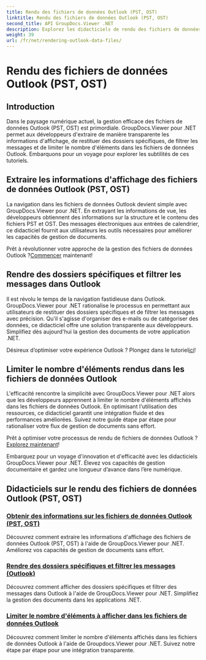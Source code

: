 ```yaml
---
title: Rendu des fichiers de données Outlook (PST, OST)
linktitle: Rendu des fichiers de données Outlook (PST, OST)
second_title: API GroupDocs.Viewer .NET
description: Explorez les didacticiels de rendu des fichiers de données Outlook (PST, OST) avec GroupDocs.Viewer pour .NET. Découvrez sans effort des techniques efficaces de gestion de documents.
weight: 39
url: /fr/net/rendering-outlook-data-files/
---
```


# Rendu des fichiers de données Outlook (PST, OST)

## Introduction

Dans le paysage numérique actuel, la gestion efficace des fichiers de données Outlook (PST, OST) est primordiale. GroupDocs.Viewer pour .NET permet aux développeurs d'extraire de manière transparente les informations d'affichage, de restituer des dossiers spécifiques, de filtrer les messages et de limiter le nombre d'éléments dans les fichiers de données Outlook. Embarquons pour un voyage pour explorer les subtilités de ces tutoriels.

## Extraire les informations d'affichage des fichiers de données Outlook (PST, OST)
La navigation dans les fichiers de données Outlook devient simple avec GroupDocs.Viewer pour .NET. En extrayant les informations de vue, les développeurs obtiennent des informations sur la structure et le contenu des fichiers PST et OST. Des messages électroniques aux entrées de calendrier, ce didacticiel fournit aux utilisateurs les outils nécessaires pour améliorer les capacités de gestion de documents. 

 Prêt à révolutionner votre approche de la gestion des fichiers de données Outlook ?[Commencer](./get-view-info-outlook-data-file/) maintenant!

## Rendre des dossiers spécifiques et filtrer les messages dans Outlook
Il est révolu le temps de la navigation fastidieuse dans Outlook. GroupDocs.Viewer pour .NET rationalise le processus en permettant aux utilisateurs de restituer des dossiers spécifiques et de filtrer les messages avec précision. Qu'il s'agisse d'organiser des e-mails ou de catégoriser des données, ce didacticiel offre une solution transparente aux développeurs. Simplifiez dès aujourd'hui la gestion des documents de votre application .NET.

 Désireux d’optimiser votre expérience Outlook ? Plongez dans le tutoriel[ici](./render-specific-folders-and-filter-messages-outlook/)!

## Limiter le nombre d'éléments rendus dans les fichiers de données Outlook
L'efficacité rencontre la simplicité avec GroupDocs.Viewer pour .NET alors que les développeurs apprennent à limiter le nombre d'éléments affichés dans les fichiers de données Outlook. En optimisant l'utilisation des ressources, ce didacticiel garantit une intégration fluide et des performances améliorées. Suivez notre guide étape par étape pour rationaliser votre flux de gestion de documents sans effort.

 Prêt à optimiser votre processus de rendu de fichiers de données Outlook ?[Explorez maintenant](./limit-items-to-render-outlook-data-files/)!

Embarquez pour un voyage d'innovation et d'efficacité avec les didacticiels GroupDocs.Viewer pour .NET. Élevez vos capacités de gestion documentaire et gardez une longueur d’avance dans l’ère numérique.
## Didacticiels sur le rendu des fichiers de données Outlook (PST, OST)
### [Obtenir des informations sur les fichiers de données Outlook (PST, OST)](./get-view-info-outlook-data-file/)
Découvrez comment extraire les informations d'affichage des fichiers de données Outlook (PST, OST) à l'aide de GroupDocs.Viewer pour .NET. Améliorez vos capacités de gestion de documents sans effort.
### [Rendre des dossiers spécifiques et filtrer les messages (Outlook)](./render-specific-folders-and-filter-messages-outlook/)
Découvrez comment afficher des dossiers spécifiques et filtrer des messages dans Outlook à l'aide de GroupDocs.Viewer pour .NET. Simplifiez la gestion des documents dans les applications .NET.
### [Limiter le nombre d'éléments à afficher dans les fichiers de données Outlook](./limit-items-to-render-outlook-data-files/)
Découvrez comment limiter le nombre d'éléments affichés dans les fichiers de données Outlook à l'aide de Groupdocs.Viewer pour .NET. Suivez notre étape par étape pour une intégration transparente.